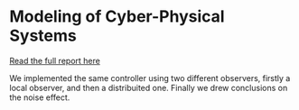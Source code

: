 # Modeling of Cyber-Physical Systems

[Read the full report here](https://github.com/enfff/cps-project/blob/main/project2/CPS_Project_II_Report.pdf)

We implemented the same controller using two different observers, firstly a local observer, and then a distribuited one. Finally we drew conclusions on the noise effect. 